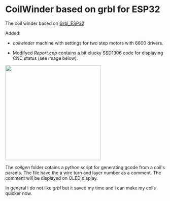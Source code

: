

# CoilWinder based on grbl for ESP32

The coil winder based on [Grbl_ESP32](https://github.com/bdring/Grbl_Esp32). 

Added:

- _coilwinder_ machine with settings for two step motors with 6600 drivers. 

- Modifyed _Report.cpp_ contains a bit clucky SSD1306 code for displaying CNC status (see image below).

<img src="https://github.com/hww/coil_winder_grbl_esp32/blob/main/doc/oled_display.jpg" width="300">

The _coilgen_ folder cotains a python script for generating gcode from a coil's params. The file have the a wire turn and layer number as a comment. The comment will be displayed on OLED display. 

In general i do not like _grbl_ but it saved my time and i can make my coils quicker now. 


